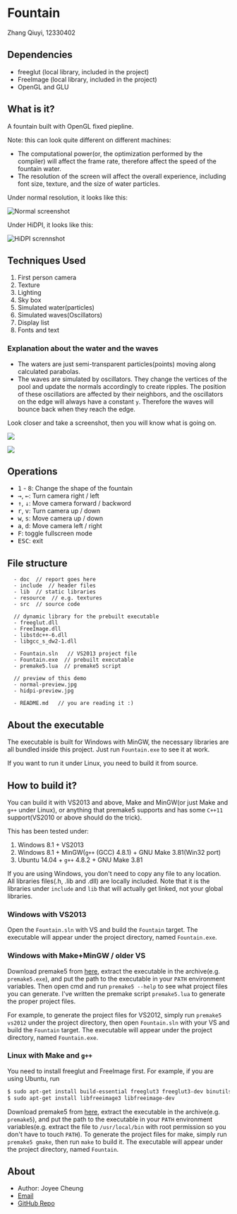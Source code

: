 # Fountain

Zhang Qiuyi, 12330402

## Dependencies

* freeglut (local library, included in the project)
* FreeImage (local library, included in the project)
* OpenGL and GLU

## What is it?

A fountain built with OpenGL fixed piepline.

Note: this can look quite different on different machines:

* The computational power(or, the optimization performed by the compiler) will affect the frame rate, therefore affect the speed of the fountain water.
* The resolution of the screen will affect the overall experience, including font size, texture, and the size of water particles.

Under normal resolution, it looks like this:

![Normal screenshot](screeshot/normal-preview.jpg)

Under HiDPI, it looks like this:

![HiDPI scrennshot](screeshot/hidpi-preview.jpg)

## Techniques Used

1. First person camera
2. Texture
3. Lighting
4. Sky box
5. Simulated water(particles)
6. Simulated waves(Oscillators)
7. Display list
8. Fonts and text

### Explanation about the water and the waves

* The waters are just semi-transparent particles(points) moving along calculated parabolas.
* The waves are simulated by oscillators. They change the vertices of the pool and update the normals accordingly to create ripples. The position of these oscillatiors are affected by their neighbors, and the oscillators on the edge will always have a constant `y`. Therefore the waves will bounce back when they reach the edge.

Look closer and take a screenshot, then you will know what is going on.

![](screeshot/closer.jpg)

![](screeshot/closer2.jpg)

## Operations

* <kbd>1</kbd> - <kbd>8</kbd>: Change the shape of the fountain
* <kbd>→</kbd>, <kbd>←</kbd>: Turn camera right / left
* <kbd>↑</kbd>, <kbd>↓</kbd>: Move camera forward / backword
* <kbd>r</kbd>, <kbd>v</kbd>: Turn camera up / down
* <kbd>w</kbd>, <kbd>s</kbd>: Move camera up / down
* <kbd>a</kbd>, <kbd>d</kbd>: Move camera left / right
* <kbd>F</kbd>: toggle fullscreen mode
* <kbd>ESC</kbd>: exit

## File structure

```
  - doc  // report goes here
  - include  // header files
  - lib  // static libraries
  - resource  // e.g. textures
  - src  // source code

  // dynamic library for the prebuilt executable
  - freeglut.dll
  - FreeImage.dll
  - libstdc++-6.dll
  - libgcc_s_dw2-1.dll

  - Fountain.sln   // VS2013 project file
  - Fountain.exe  // prebuilt executable
  - premake5.lua  // premake5 script

  // preview of this demo
  - normal-preview.jpg
  - hidpi-preview.jpg

  - README.md   // you are reading it :)
```

## About the executable

The executable is built for Windows with MinGW, the necessary libraries are all bundled inside this project. Just run `Fountain.exe` to see it at work.

If you want to run it under Linux, you need to build it from source.

## How to build it?

You can build it with VS2013 and above, Make and MinGW(or just Make and `g++` under Linux), or anything that premake5 supports and has some `C++11` support(VS2010 or above should do the trick).

This has been tested under:

1. Windows 8.1 + VS2013
2. Windows 8.1 + MinGW(`g++` (GCC) 4.8.1) + GNU Make 3.81(Win32 port)
4. Ubuntu 14.04 + `g++` 4.8.2 + GNU Make 3.81

If you are using Windows, you don't need to copy any file to any location. All libraries files(.h, .lib and .dll) are locally included. Note that it is the libraries under `include` and `lib` that will actually get linked, not your global libraries.

### Windows with VS2013

Open the `Fountain.sln` with VS and build the `Fountain` target. The executable will appear under the project directory, named `Fountain.exe`.

### Windows with Make+MinGW / older VS

Download premake5 from [here](https://premake.github.io/download.html#v5), extract the executable in the archive(e.g. `premake5.exe`), and put the path to the executable in your `PATH` environment variables. Then open cmd and run `premake5 --help` to see what project files you can generate. I've written the premake script `premake5.lua` to generate the proper project files.

For example, to generate the project files for VS2012, simply run `premake5 vs2012` under the project directory, then open `Fountain.sln` with your VS and build the `Fountain` target. The executable will appear under the project directory, named `Fountain.exe`.

### Linux with Make and `g++`

You need to install freeglut and FreeImage first. For example, if you are using Ubuntu, run

```bash
$ sudo apt-get install build-essential freeglut3 freeglut3-dev binutils-gold
$ sudo apt-get install libfreeimage3 libfreeimage-dev
```

Download premake5 from [here](https://premake.github.io/download.html#v5), extract the executable in the archive(e.g. `premake5`), and put the path to the executable in your `PATH` environment variables(e.g. extract the file to `/usr/local/bin` with root permission so you don't have to touch `PATH`). To generate the project files for make, simply run `premake5 gmake`, then run `make` to build it. The executable will appear under the project directory, named `Fountain`.

## About

* Author: Joyee Cheung
* [Email](mailto://joyeec9h3@gmail.com)
* [GitHub Repo](https://github.com/joyeecheung/fountain)
